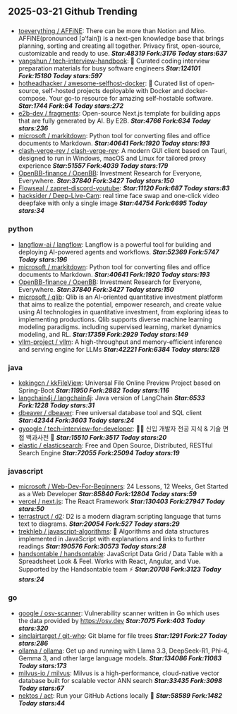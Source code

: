 ## 2025-03-21 Github Trending

### 
* [toeverything / AFFiNE](https://github.com/toeverything/AFFiNE): There can be more than Notion and Miro. AFFiNE(pronounced [ə‘fain]) is a next-gen knowledge base that brings planning, sorting and creating all together. Privacy first, open-source, customizable and ready to use. ***Star:48319 Fork:3176 Today stars:637***
* [yangshun / tech-interview-handbook](https://github.com/yangshun/tech-interview-handbook): 💯 Curated coding interview preparation materials for busy software engineers ***Star:124101 Fork:15180 Today stars:597***
* [hotheadhacker / awesome-selfhost-docker](https://github.com/hotheadhacker/awesome-selfhost-docker): 🚀 Curated list of open-source, self-hosted projects deployable with Docker and docker-compose. Your go-to resource for amazing self-hostable software. ***Star:1744 Fork:64 Today stars:272***
* [e2b-dev / fragments](https://github.com/e2b-dev/fragments): Open-source Next.js template for building apps that are fully generated by AI. By E2B. ***Star:4766 Fork:634 Today stars:236***
* [microsoft / markitdown](https://github.com/microsoft/markitdown): Python tool for converting files and office documents to Markdown. ***Star:40641 Fork:1920 Today stars:193***
* [clash-verge-rev / clash-verge-rev](https://github.com/clash-verge-rev/clash-verge-rev): A modern GUI client based on Tauri, designed to run in Windows, macOS and Linux for tailored proxy experience ***Star:51557 Fork:4039 Today stars:179***
* [OpenBB-finance / OpenBB](https://github.com/OpenBB-finance/OpenBB): Investment Research for Everyone, Everywhere. ***Star:37840 Fork:3427 Today stars:150***
* [Flowseal / zapret-discord-youtube](https://github.com/Flowseal/zapret-discord-youtube):  ***Star:11120 Fork:687 Today stars:83***
* [hacksider / Deep-Live-Cam](https://github.com/hacksider/Deep-Live-Cam): real time face swap and one-click video deepfake with only a single image ***Star:44754 Fork:6695 Today stars:34***

### python
* [langflow-ai / langflow](https://github.com/langflow-ai/langflow): Langflow is a powerful tool for building and deploying AI-powered agents and workflows. ***Star:52369 Fork:5747 Today stars:196***
* [microsoft / markitdown](https://github.com/microsoft/markitdown): Python tool for converting files and office documents to Markdown. ***Star:40641 Fork:1920 Today stars:193***
* [OpenBB-finance / OpenBB](https://github.com/OpenBB-finance/OpenBB): Investment Research for Everyone, Everywhere. ***Star:37840 Fork:3427 Today stars:150***
* [microsoft / qlib](https://github.com/microsoft/qlib): Qlib is an AI-oriented quantitative investment platform that aims to realize the potential, empower research, and create value using AI technologies in quantitative investment, from exploring ideas to implementing productions. Qlib supports diverse machine learning modeling paradigms. including supervised learning, market dynamics modeling, and RL. ***Star:17359 Fork:2929 Today stars:149***
* [vllm-project / vllm](https://github.com/vllm-project/vllm): A high-throughput and memory-efficient inference and serving engine for LLMs ***Star:42221 Fork:6384 Today stars:128***

### java
* [kekingcn / kkFileView](https://github.com/kekingcn/kkFileView): Universal File Online Preview Project based on Spring-Boot ***Star:11950 Fork:2882 Today stars:116***
* [langchain4j / langchain4j](https://github.com/langchain4j/langchain4j): Java version of LangChain ***Star:6533 Fork:1228 Today stars:31***
* [dbeaver / dbeaver](https://github.com/dbeaver/dbeaver): Free universal database tool and SQL client ***Star:42344 Fork:3603 Today stars:24***
* [gyoogle / tech-interview-for-developer](https://github.com/gyoogle/tech-interview-for-developer): 👶🏻 신입 개발자 전공 지식 & 기술 면접 백과사전 📖 ***Star:15510 Fork:3517 Today stars:20***
* [elastic / elasticsearch](https://github.com/elastic/elasticsearch): Free and Open Source, Distributed, RESTful Search Engine ***Star:72055 Fork:25094 Today stars:19***

### javascript
* [microsoft / Web-Dev-For-Beginners](https://github.com/microsoft/Web-Dev-For-Beginners): 24 Lessons, 12 Weeks, Get Started as a Web Developer ***Star:85840 Fork:12804 Today stars:59***
* [vercel / next.js](https://github.com/vercel/next.js): The React Framework ***Star:130403 Fork:27947 Today stars:50***
* [terrastruct / d2](https://github.com/terrastruct/d2): D2 is a modern diagram scripting language that turns text to diagrams. ***Star:20054 Fork:527 Today stars:29***
* [trekhleb / javascript-algorithms](https://github.com/trekhleb/javascript-algorithms): 📝 Algorithms and data structures implemented in JavaScript with explanations and links to further readings ***Star:190576 Fork:30573 Today stars:28***
* [handsontable / handsontable](https://github.com/handsontable/handsontable): JavaScript Data Grid / Data Table with a Spreadsheet Look & Feel. Works with React, Angular, and Vue. Supported by the Handsontable team ⚡ ***Star:20708 Fork:3123 Today stars:24***

### go
* [google / osv-scanner](https://github.com/google/osv-scanner): Vulnerability scanner written in Go which uses the data provided by https://osv.dev ***Star:7075 Fork:403 Today stars:320***
* [sinclairtarget / git-who](https://github.com/sinclairtarget/git-who): Git blame for file trees ***Star:1291 Fork:27 Today stars:286***
* [ollama / ollama](https://github.com/ollama/ollama): Get up and running with Llama 3.3, DeepSeek-R1, Phi-4, Gemma 3, and other large language models. ***Star:134086 Fork:11083 Today stars:173***
* [milvus-io / milvus](https://github.com/milvus-io/milvus): Milvus is a high-performance, cloud-native vector database built for scalable vector ANN search ***Star:33435 Fork:3098 Today stars:67***
* [nektos / act](https://github.com/nektos/act): Run your GitHub Actions locally 🚀 ***Star:58589 Fork:1482 Today stars:44***
